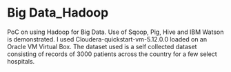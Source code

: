 # Big Data_Hadoop
PoC on using Hadoop for Big Data. Use of Sqoop, Pig, Hive and IBM Watson is demonstrated. 
I used Cloudera-quickstart-vm-5.12.0.0 loaded on an Oracle VM Virtual Box.
The dataset used is a self collected dataset consisting of records of 3000 patients across the country for a few select hospitals.  
